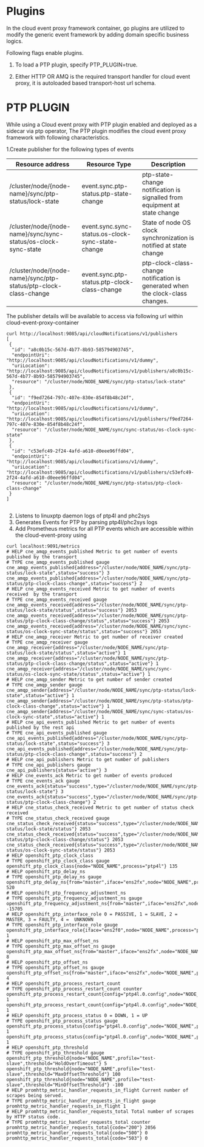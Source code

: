 # Plugins 

In the cloud event proxy framework container, go plugins are utilized to modify the generic event framework by adding domain specific business logics.

Following flags enable plugins.
1. To load a PTP plugin, specify PTP_PLUGIN=true.
   
2. Either HTTP OR  AMQ is the required transport handler for cloud event proxy, it is autoloaded based transport-host url schema.

# PTP PLUGIN

While using a Cloud event proxy with PTP plugin enabled and deployed as a sidecar via ptp operator,
The PTP plugin modifies the cloud event proxy framework with following characteristics.

1.Create publisher for the following types of events

Resource address | Resource Type | Description 
--- |----------------| --- 
/cluster/node/{node-name}/sync/ptp-status/lock-state |event.sync.ptp-status.ptp-state-change |ptp-state-change notification is signalled from equipment at state change
/cluster/node/{node-name}/sync/sync-status/os-clock-sync-state |event.sync.sync-status.os-clock-sync-state-change |State of node OS clock synchronization is notified at state change
/cluster/node/{node-name}/sync/ptp-status/ptp-clock-class-change |event.sync.ptp-status.ptp-clock-class-change |ptp-clock-class-change notification is generated when the clock-class changes.

The publisher details will be available to access via following url within  cloud-event-proxy-container

```
curl http://localhost:9085/api/cloudNotifications/v1/publishers
[
 {
  "id": "a8c0b15c-567d-4b77-8b93-585794903745",
  "endpointUri": "http://localhost:9085/api/cloudNotifications/v1/dummy",
  "uriLocation": "http://localhost:9085/api/cloudNotifications/v1/publishers/a8c0b15c-567d-4b77-8b93-585794903745",
  "resource": "/cluster/node/NODE_NAME/sync/ptp-status/lock-state"
 },
 {
  "id": "f9ed7264-797c-407e-830e-854f8b48c24f",
  "endpointUri": "http://localhost:9085/api/cloudNotifications/v1/dummy",
  "uriLocation": "http://localhost:9085/api/cloudNotifications/v1/publishers/f9ed7264-797c-407e-830e-854f8b48c24f",
  "resource": "/cluster/node/NODE_NAME/sync/sync-status/os-clock-sync-state"
 },
 {
  "id": "c53efc49-2f24-4afd-a610-d0eee96ffd04",
  "endpointUri": "http://localhost:9085/api/cloudNotifications/v1/dummy",
  "uriLocation": "http://localhost:9085/api/cloudNotifications/v1/publishers/c53efc49-2f24-4afd-a610-d0eee96ffd04",
  "resource": "/cluster/node/NODE_NAME/sync/ptp-status/ptp-clock-class-change"
 }
]


```
2. Listens to linuxptp daemon logs of ptp4l and phc2sys
3. Generates Events for PTP by parsing ptp4l/phc2sys logs
4. Add Prometheus metrics for all  PTP events which are accessible within the cloud-event-proxy using 

 ```
 curl localhost:9091/metrics
# HELP cne_amqp_events_published Metric to get number of events published by the transport
# TYPE cne_amqp_events_published gauge
cne_amqp_events_published{address="/cluster/node/NODE_NAME/sync/ptp-status/lock-state",status="success"} 3
cne_amqp_events_published{address="/cluster/node/NODE_NAME/sync/ptp-status/ptp-clock-class-change",status="success"} 2
# HELP cne_amqp_events_received Metric to get number of events received  by the transport
# TYPE cne_amqp_events_received gauge
cne_amqp_events_received{address="/cluster/node/NODE_NAME/sync/ptp-status/lock-state/status",status="success"} 2053
cne_amqp_events_received{address="/cluster/node/NODE_NAME/sync/ptp-status/ptp-clock-class-change/status",status="success"} 2053
cne_amqp_events_received{address="/cluster/node/NODE_NAME/sync/sync-status/os-clock-sync-state/status",status="success"} 2053
# HELP cne_amqp_receiver Metric to get number of receiver created
# TYPE cne_amqp_receiver gauge
cne_amqp_receiver{address="/cluster/node/NODE_NAME/sync/ptp-status/lock-state/status",status="active"} 1
cne_amqp_receiver{address="/cluster/node/NODE_NAME/sync/ptp-status/ptp-clock-class-change/status",status="active"} 1
cne_amqp_receiver{address="/cluster/node/NODE_NAME/sync/sync-status/os-clock-sync-state/status",status="active"} 1
# HELP cne_amqp_sender Metric to get number of sender created
# TYPE cne_amqp_sender gauge
cne_amqp_sender{address="/cluster/node/NODE_NAME/sync/ptp-status/lock-state",status="active"} 1
cne_amqp_sender{address="/cluster/node/NODE_NAME/sync/ptp-status/ptp-clock-class-change",status="active"} 1
cne_amqp_sender{address="/cluster/node/NODE_NAME/sync/sync-status/os-clock-sync-state",status="active"} 1
# HELP cne_api_events_published Metric to get number of events published by the rest api
# TYPE cne_api_events_published gauge
cne_api_events_published{address="/cluster/node/NODE_NAME/sync/ptp-status/lock-state",status="success"} 3
cne_api_events_published{address="/cluster/node/NODE_NAME/sync/ptp-status/ptp-clock-class-change",status="success"} 2
# HELP cne_api_publishers Metric to get number of publishers
# TYPE cne_api_publishers gauge
cne_api_publishers{status="active"} 3
# HELP cne_events_ack Metric to get number of events produced
# TYPE cne_events_ack gauge
cne_events_ack{status="success",type="/cluster/node/NODE_NAME/sync/ptp-status/lock-state"} 3
cne_events_ack{status="success",type="/cluster/node/NODE_NAME/sync/ptp-status/ptp-clock-class-change"} 2
# HELP cne_status_check_received Metric to get number of status check received
# TYPE cne_status_check_received gauge
cne_status_check_received{status="success",type="/cluster/node/NODE_NAME/sync/ptp-status/lock-state/status"} 2053
cne_status_check_received{status="success",type="/cluster/node/NODE_NAME/sync/ptp-status/ptp-clock-class-change/status"} 2053
cne_status_check_received{status="success",type="/cluster/node/NODE_NAME/sync/sync-status/os-clock-sync-state/status"} 2053
# HELP openshift_ptp_clock_class 
# TYPE openshift_ptp_clock_class gauge
openshift_ptp_clock_class{node="NODE_NAME",process="ptp4l"} 135
# HELP openshift_ptp_delay_ns 
# TYPE openshift_ptp_delay_ns gauge
openshift_ptp_delay_ns{from="master",iface="ens2fx",node="NODE_NAME",process="ptp4l"} 520
# HELP openshift_ptp_frequency_adjustment_ns 
# TYPE openshift_ptp_frequency_adjustment_ns gauge
openshift_ptp_frequency_adjustment_ns{from="master",iface="ens2fx",node="NODE_NAME",process="ptp4l"} -15705
# HELP openshift_ptp_interface_role 0 = PASSIVE, 1 = SLAVE, 2 = MASTER, 3 = FAULTY, 4 =  UNKNOWN
# TYPE openshift_ptp_interface_role gauge
openshift_ptp_interface_role{iface="ens2f0",node="NODE_NAME",process="ptp4l"} 1
# HELP openshift_ptp_max_offset_ns 
# TYPE openshift_ptp_max_offset_ns gauge
openshift_ptp_max_offset_ns{from="master",iface="ens2fx",node="NODE_NAME",process="ptp4l"} 8
# HELP openshift_ptp_offset_ns 
# TYPE openshift_ptp_offset_ns gauge
openshift_ptp_offset_ns{from="master",iface="ens2fx",node="NODE_NAME",process="ptp4l"} 4
# HELP openshift_ptp_process_restart_count 
# TYPE openshift_ptp_process_restart_count counter
openshift_ptp_process_restart_count{config="ptp4l.0.config",node="NODE_NAME",process="phc2sys"} 1
openshift_ptp_process_restart_count{config="ptp4l.0.config",node="NODE_NAME",process="ptp4l"} 1
# HELP openshift_ptp_process_status 0 = DOWN, 1 = UP
# TYPE openshift_ptp_process_status gauge
openshift_ptp_process_status{config="ptp4l.0.config",node="NODE_NAME",process="phc2sys"} 1
openshift_ptp_process_status{config="ptp4l.0.config",node="NODE_NAME",process="ptp4l"} 1
# HELP openshift_ptp_threshold 
# TYPE openshift_ptp_threshold gauge
openshift_ptp_threshold{node="NODE_NAME",profile="test-slave",threshold="HoldOverTimeout"} 5
openshift_ptp_threshold{node="NODE_NAME",profile="test-slave",threshold="MaxOffsetThreshold"} 100
openshift_ptp_threshold{node="NODE_NAME",profile="test-slave",threshold="MinOffsetThreshold"} -100
# HELP promhttp_metric_handler_requests_in_flight Current number of scrapes being served.
# TYPE promhttp_metric_handler_requests_in_flight gauge
promhttp_metric_handler_requests_in_flight 1
# HELP promhttp_metric_handler_requests_total Total number of scrapes by HTTP status code.
# TYPE promhttp_metric_handler_requests_total counter
promhttp_metric_handler_requests_total{code="200"} 2056
promhttp_metric_handler_requests_total{code="500"} 0
promhttp_metric_handler_requests_total{code="503"} 0

 ```

 